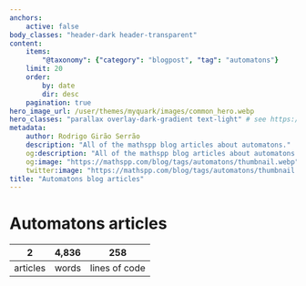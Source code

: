 ```yaml
---
anchors:
    active: false
body_classes: "header-dark header-transparent"
content:
    items:
        "@taxonomy": {"category": "blogpost", "tag": "automatons"}
    limit: 20
    order:
        by: date
        dir: desc
    pagination: true
hero_image_url: /user/themes/myquark/images/common_hero.webp
hero_classes: "parallax overlay-dark-gradient text-light" # see https://demo.getgrav.org/blog-skeleton/blog/hero-classes
metadata:
    author: Rodrigo Girão Serrão
    description: "All of the mathspp blog articles about automatons."
    og:description: "All of the mathspp blog articles about automatons."
    og:image: "https://mathspp.com/blog/tags/automatons/thumbnail.webp"
    twitter:image: "https://mathspp.com/blog/tags/automatons/thumbnail.webp"
title: "Automatons blog articles"
---
```


# Automatons articles


<table class="stats-table">
    <thead>
        <tr>
            <th style="text-align: center;">2</th>
            <th style="text-align: center;">4,836</th>
            <th style="text-align: center;">258</th>
        </tr>
    </thead>
    <tbody>
        <tr>
            <td style="text-align: center;">articles</td>
            <td style="text-align: center;">words</td>
            <td style="text-align: center;">lines of code</td>
        </tr>
    </tbody>
</table>